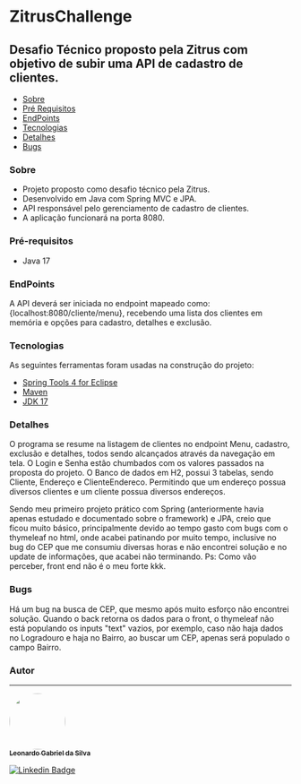 # ZitrusChallenge
## Desafio Técnico proposto pela Zitrus com objetivo de subir uma API de cadastro de clientes.
<!--ts-->
   * [Sobre](#sobre)
   * [Pré Requisitos](#pré-requisitos)
   * [EndPoints](#rodando-o-programa)
   * [Tecnologias](#tecnologias)
   * [Detalhes](#detalhes)
   * [Bugs](#bugs)
<!--te-->

### Sobre

* Projeto proposto como desafio técnico pela Zitrus.
* Desenvolvido em Java com Spring MVC e JPA.
* API responsável pelo gerenciamento de cadastro de clientes.
* A aplicação funcionará na porta 8080.


### Pré-requisitos

*  Java 17

### EndPoints

A API deverá ser iniciada no endpoint mapeado como: {localhost:8080/cliente/menu}, recebendo uma lista dos clientes em memória e opções para cadastro,
detalhes e exclusão.


### Tecnologias

As seguintes ferramentas foram usadas na construção do projeto:

- [Spring Tools 4 for Eclipse](https://spring.io/tools)
- [Maven](https://maven.apache.org/)
- [JDK 17](https://www.oracle.com/java/technologies/javase/jdk17-archive-downloads.html)

### Detalhes

O programa se resume na listagem de clientes no endpoint Menu, cadastro, exclusão e detalhes, todos sendo alcançados através da navegação em tela.
O Login e Senha estão chumbados com os valores passados na proposta do projeto.
O Banco de dados em H2, possui 3 tabelas, sendo Cliente, Endereço e ClienteEndereco. Permitindo que um endereço possua diversos clientes e um cliente possua diversos endereços.

Sendo meu primeiro projeto prático com Spring (anteriormente havia apenas estudado e documentado sobre o framework) e JPA, creio que ficou muito básico, principalmente devido ao tempo gasto com bugs com o thymeleaf no html, onde acabei patinando por muito tempo, inclusive no bug do CEP que me consumiu diversas horas e não encontrei solução e no update de informações, que acabei não terminando.
Ps: Como vão perceber, front end não é o meu forte kkk.

### Bugs

Há um bug na busca de CEP, que mesmo após muito esforço não encontrei solução. Quando o back retorna os dados para o front, o thymeleaf não está populando os
inputs "text" vazios, por exemplo, caso não haja dados no Logradouro e haja no Bairro, ao buscar um CEP, apenas será populado o campo Bairro.

### Autor
---

<a href="https://github.com/LeonardoGabrielDaSilva">
 <img style="border-radius: 50%;" src="https://avatars.githubusercontent.com/u/10273541?s=400&u=2e2cf0ac182a36f0d5274bc8a9f0d30d65dadbf1&v=4" width="100px;" alt=""/>
 <br />
 <sub><b>Leonardo Gabriel da Silva</b></sub></a> <a href="https://github.com/LeonardoGabrielDaSilva"</a>


[![Linkedin Badge](https://img.shields.io/badge/-Leonardo-blue?style=flat-square&logo=Linkedin&logoColor=white&link=https://www.linkedin.com/in/leonardo-gabriel-da-silva-3948a7152/)](https://www.linkedin.com/in/leonardo-gabriel-da-silva-3948a7152/) 



